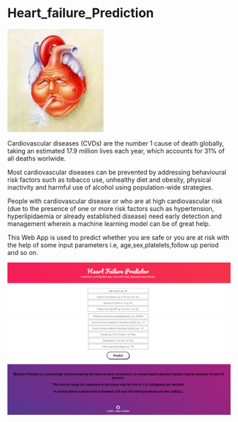 # Heart_failure_Prediction

![](static/HeartFailure.jpg)

Cardiovascular diseases (CVDs) are the number 1 cause of death globally, taking an estimated 17.9 million lives each year, which accounts for 31% of all deaths worlwide.

Most cardiovascular diseases can be prevented by addressing behavioural risk factors such as tobacco use, unhealthy diet and obesity, physical inactivity and harmful use of alcohol using population-wide strategies.

People with cardiovascular disease or who are at high cardiovascular risk (due to the presence of one or more risk factors such as hypertension, hyperlipidaemia or already established disease) need early detection and management wherein a machine learning model can be of great help.

This Web App is used to predict whether you are safe or you are at risk with the help of some input parameters i.e, age,sex,platelets,follow up period and so on.

![](static/Capture5.PNG)
![](static/Capture4.PNG)
